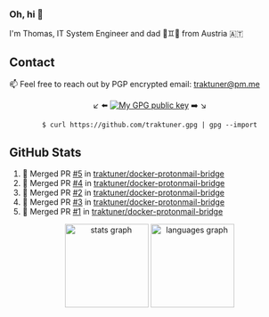 ### Oh, hi 👋

I'm Thomas, IT System Engineer and dad 👶♊️👶 from Austria 🇦🇹

<!--
**traktuner/traktuner** is a ✨ _special_ ✨ repository because its `README.md` (this file) appears on your GitHub profile.

Here are some ideas to get you started:

- 🔭 I’m currently working on ...
- 🌱 I’m currently learning ...
- 👯 I’m looking to collaborate on ...
- 🤔 I’m looking for help with ...
- 💬 Ask me about ...
- 📫 How to reach me: ...
- 😄 Pronouns: ...
- ⚡ Fun fact: ...
-->

## Contact
📫 Feel free to reach out by PGP encrypted email:
traktuner@pm.me

<div align="center" markdown="1">

↙️ ⬅️ [![My GPG public key](https://img.shields.io/badge/PGP%20public%20key-6D4AFF?style=for-the-badge)](https://github.com/traktuner.gpg) ➡️ ↘️

```shell
$ curl https://github.com/traktuner.gpg | gpg --import
```

</div>

## GitHub Stats
<!--START_SECTION:activity-->
1. 🎉 Merged PR [#5](https://github.com/traktuner/docker-protonmail-bridge/pull/5) in [traktuner/docker-protonmail-bridge](https://github.com/traktuner/docker-protonmail-bridge)
2. 🎉 Merged PR [#4](https://github.com/traktuner/docker-protonmail-bridge/pull/4) in [traktuner/docker-protonmail-bridge](https://github.com/traktuner/docker-protonmail-bridge)
3. 🎉 Merged PR [#2](https://github.com/traktuner/docker-protonmail-bridge/pull/2) in [traktuner/docker-protonmail-bridge](https://github.com/traktuner/docker-protonmail-bridge)
4. 🎉 Merged PR [#3](https://github.com/traktuner/docker-protonmail-bridge/pull/3) in [traktuner/docker-protonmail-bridge](https://github.com/traktuner/docker-protonmail-bridge)
5. 🎉 Merged PR [#1](https://github.com/traktuner/docker-protonmail-bridge/pull/1) in [traktuner/docker-protonmail-bridge](https://github.com/traktuner/docker-protonmail-bridge)
<!--END_SECTION:activity-->

<div align="center">
  <img src="https://github-readme-stats.vercel.app/api?username=traktuner&hide_title=false&hide_rank=false&show_icons=true&include_all_commits=true&count_private=true&disable_animations=false&theme=dracula&locale=en&hide_border=false&order=1" height="150" alt="stats graph"  />
  <img src="https://github-readme-stats.vercel.app/api/top-langs?username=traktuner&locale=en&hide_title=false&layout=compact&card_width=320&langs_count=5&theme=dracula&hide_border=false&order=2" height="150" alt="languages graph"  />
</div>
